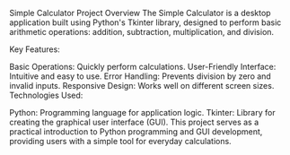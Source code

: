 Simple Calculator Project Overview
The Simple Calculator is a desktop application built using Python's Tkinter library, designed to perform basic arithmetic operations: addition, subtraction, multiplication, and division.

Key Features:

Basic Operations: Quickly perform calculations.
User-Friendly Interface: Intuitive and easy to use.
Error Handling: Prevents division by zero and invalid inputs.
Responsive Design: Works well on different screen sizes.
Technologies Used:

Python: Programming language for application logic.
Tkinter: Library for creating the graphical user interface (GUI).
This project serves as a practical introduction to Python programming and GUI development, providing users with a simple tool for everyday calculations.
